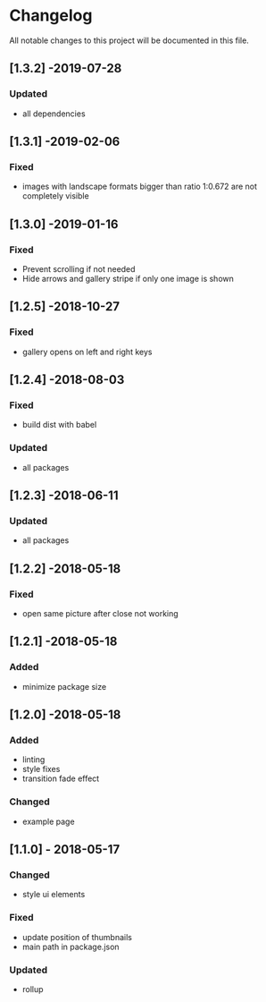 # Changelog
All notable changes to this project will be documented in this file.

## [1.3.2] -2019-07-28
### Updated
- all dependencies

## [1.3.1] -2019-02-06
### Fixed
- images with landscape formats bigger than ratio 1:0.672 are not completely visible

## [1.3.0] -2019-01-16
### Fixed
- Prevent scrolling if not needed
- Hide arrows and gallery stripe if only one image is shown

## [1.2.5] -2018-10-27
### Fixed
- gallery opens on left and right keys

## [1.2.4] -2018-08-03
### Fixed
- build dist with babel

### Updated
- all packages

## [1.2.3] -2018-06-11
### Updated
- all packages

## [1.2.2] -2018-05-18
### Fixed
- open same picture after close not working

## [1.2.1] -2018-05-18
### Added
- minimize package size

## [1.2.0] -2018-05-18
### Added
- linting
- style fixes
- transition fade effect

### Changed
- example page

## [1.1.0] - 2018-05-17
### Changed
- style ui elements

### Fixed
- update position of thumbnails
- main path in package.json

### Updated
- rollup
